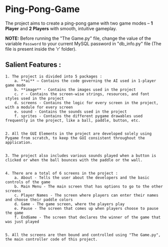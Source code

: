 # Ping-Pong-Game

The project aims to create a ping-pong game with two game modes – **1 Player** and **2 Players** with smooth, intuitive gameplay.

**NOTE:** Before running the "The Game.py" file, change the value of the variable `Password` to your current MySQL password in "db_info.py" file (The file is present inside the 'r' folder).

## Salient Features :

	1. The project is divided into 5 packages :
		a. **ai** – Contains the code governing the AI used in 1-player game mode
		b. **image** - Contains the images used in the project
		c. r - Contains the screen-wise strings, resources, and font styles used in the project
		d. screens - Contains the logic for every screen in the project, with a module for every screen
		e. sound - Contains the sounds used in the project
		f. sprites - Contains the different pygame drawables used frequently in the project, like a ball, paddle, button, etc.


	2. All the GUI Elements in the project are developed solely using Pygame from scratch, to keep the GUI consistent throughout the application.


	3. The project also includes various sounds played when a button is clicked or when the ball bounces with the paddle or the wall.


	4. There are a total of 6 screens in the project :
		a. About - Tells the user about the developers and the basic controls of the game
		b. Main Menu - The main screen that has options to go to the other screens
		c. Player Names - The screen where players can enter their names and choose their paddle colors
		d. Game - The game screen, where the players play
		e. Pause - The screen that comes up when players choose to pause the game
		f. EndGame - The screen that declares the winner of the game that was just played


	5. All the screens are then bound and controlled using "The Game.py", the main controller code of this project.
